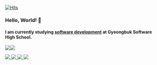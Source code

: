 [![Hits](https://hits.seeyoufarm.com/api/count/incr/badge.svg?url=https%3A%2F%2Fgithub.com%2Fl4ven&count_bg=%23202020&title_bg=%23404040&icon=&icon_color=%23E7E7E7&title=hits&edge_flat=false)](https://github.com/L4VEN)

### Hello, World! 👋

<!-- Use banner
https://www.canva.com/create/banners/
-->

#### I am currently studying [software development](https://github.com/L4VEN) at Gyeongbuk Software High School. <br/>


<!--![Anurag's GitHub stats](https://github-readme-stats.vercel.app/api?username=l4ven&show_icons=true&theme=dark)-->
<img src="https://github-readme-stats.vercel.app/api?username=l4ven&theme=discord_old_blurple&bg_color=00000000&border_color=00000000" /><img src="https://github-readme-stats.vercel.app/api/top-langs/?username=l4ven&layout=compact&theme=discord_old_blurple&bg_color=00000000&border_color=00000000" />


<div>
  <a href="https://url.kr/nij6q2" target="_blank">
    <img src="https://img.shields.io/badge/Notion-404040?style=for-the-badge&logo=notion&logoColor=white"/>
  </a>
  <a href="https://discord.com/users/536079116450004993" target="_blank">    
    <img src="https://img.shields.io/badge/Discord-7289da?style=for-the-badge&logo=discord&logoColor=white"/>
  </a>
  <a href="https://www.instagram.com/1ave.n/" target="_blank">
    <img src="https://img.shields.io/badge/Instagram-eb347a?style=for-the-badge&logo=instagram&logoColor=white"/>
  </a>
  <a href="mailto:"pllo13551@gmail.com">    
    <img src="https://img.shields.io/badge/gmail-d6290b?style=for-the-badge&logo=gmail&logoColor=white""/>
  </a>
</div>
